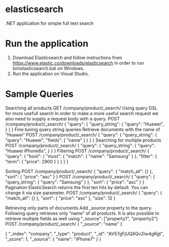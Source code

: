 # elasticsearch
.NET application for simple full text search

# Run the application
1. Download Elasticsearch and follow instructions from https://www.elastic.co/downloads/elasticsearch in order to run bin\elasticsearch.bat on Windows.
2. Run the application on Visual Studio.

# Sample Queries

Searching all products
GET /company/product/_search/
Using query DSL for more usefull search
In order to make a more useful search request we also need to supply a request body with a query.
POST /company/product/_search/
{
    "query": {
        "query_string": {
          "query": "Huawei", 
        }
      }
}
Fine tuning query string queries
Retrieve documents with the name of “Huawei”
POST /company/product/_search/
{
    "query": {
        "query_string": {
          "query": "Huawei", 
          "fields": [
            "name"
         ]
        }
      }
}
Searching for multiple products
POST /company/product/_search/
{
    "query": {
        "query_string": {
          "query": "Huawei iPhone6s",
          }
      }
}
Filtering
POST /company/product/_search/
{
   "query": {
      "bool": {
         "must": {
            "match": {
               "name": "Samsung"
            }
         },
         "filter": {
            "term": {
               "price": 2900
            }
         }
      }
   }
}

Sorting
POST /company/product/_search/
{
   "query": {
     "match_all": {}
   },
   "sort": {
      "price": "asc"
   }
}
POST /company/product/_search/
{
   "query": {
      "query_string": {
         "query": "Samsung"
      }
   },
   "sort": {
      "price": "asc"
   }
}
Pagination
ElasticSearch returns the first ten hits by default. You can change it via size parameter.
POST /company/product/_search/
{
   "query": {
     "match_all": {}
   },
   "sort": {
      "price": "asc"
   },
   "size": 12
}

Retrieving only parts of documents
Add  _source property to the query. Following query retrieves only “name” of all products. It is also possible to retrieve multiple fields as well using "_source": ["property1", "property2"]
POST /company/product/_search/
{
  "_source": "name"
}

{
            "_index": "company",
            "_type": "product",
            "_id": "AV57gFjUQ8Qv2Iw4gRgt",
            "_score": 1,
            "_source": {
               "name": "iPhone7"
            }
}
